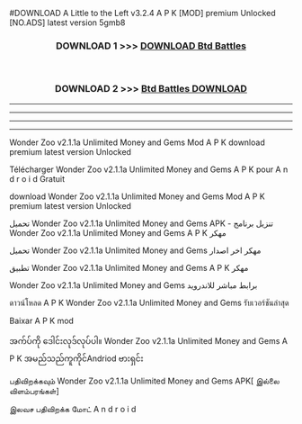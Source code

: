 #DOWNLOAD A Little to the Left v3.2.4 A P K [MOD] premium Unlocked [NO.ADS] latest version 5gmb8 



<div align="center">

<h3>DOWNLOAD 1 >>> <a href="https://getmod1.web.app/?judule=Btd Battles">DOWNLOAD Btd Battles</a></h3><br>

<h3>DOWNLOAD 2 >>> <a href="https://getmod1.web.app/?judule=Btd Battles">Btd Battles DOWNLOAD </a></h3>

</div>


----------------------------------------------------------

----------------------------------------------------------

----------------------------------------------------------

----------------------------------------------------------


Wonder Zoo v2.1.1a Unlimited Money and Gems  Mod A P K download premium latest version Unlocked

Télécharger  Wonder Zoo v2.1.1a Unlimited Money and Gems  A P K pour A n d r o i d Gratuit

download Wonder Zoo v2.1.1a Unlimited Money and Gems  Mod A P K premium latest version Unlocked

تحميل Wonder Zoo v2.1.1a Unlimited Money and Gems  APK - تنزيل برنامج Wonder Zoo v2.1.1a Unlimited Money and Gems  A P K مهكر

تحميل Wonder Zoo v2.1.1a Unlimited Money and Gems  مهكر اخر اصدار

تطبيق Wonder Zoo v2.1.1a Unlimited Money and Gems  A P K مهكر

Wonder Zoo v2.1.1a Unlimited Money and Gems  برابط مباشر للاندرويد

ดาวน์โหลด A P K Wonder Zoo v2.1.1a Unlimited Money and Gems  รับเวอร์ชันล่าสุด

Baixar A P K mod

အက်ပ်ကို ဒေါင်းလုဒ်လုပ်ပါ။ Wonder Zoo v2.1.1a Unlimited Money and Gems  A P K အမည်သည်ကူကိုင်Andriod ဗားရှင်း

பதிவிறக்கவும் Wonder Zoo v2.1.1a Unlimited Money and Gems  APK[ இல்லை விளம்பரங்கள்] 
 
இலவச பதிவிறக்க மோட் A n d r o i d



